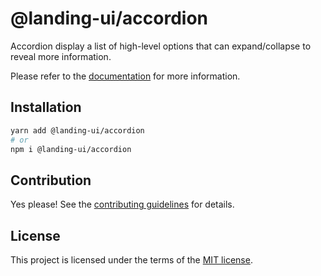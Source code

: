 # @landing-ui/accordion

Accordion display a list of high-level options that can expand/collapse to reveal more information.

Please refer to the [documentation](https://landing-ui.vercel.app//docs/components/accordion) for more information.

## Installation

```sh
yarn add @landing-ui/accordion
# or
npm i @landing-ui/accordion
```

## Contribution

Yes please! See the
[contributing guidelines](https://github.com/PanagiotisPitsikoulis/landing.ui/blob/master/CONTRIBUTING.md)
for details.

## License

This project is licensed under the terms of the
[MIT license](https://github.com/PanagiotisPitsikoulis/landing.ui/blob/master/LICENSE).

